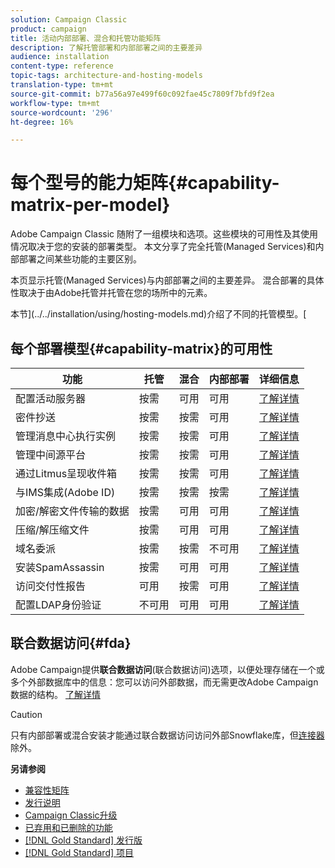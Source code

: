 ```yaml
---
solution: Campaign Classic
product: campaign
title: 活动内部部署、混合和托管功能矩阵
description: 了解托管部署和内部部署之间的主要差异
audience: installation
content-type: reference
topic-tags: architecture-and-hosting-models
translation-type: tm+mt
source-git-commit: b77a56a97e499f60c092fae45c7809f7bfd9f2ea
workflow-type: tm+mt
source-wordcount: '296'
ht-degree: 16%

---
```



# 每个型号的能力矩阵{#capability-matrix-per-model}

Adobe Campaign Classic 随附了一组模块和选项。这些模块的可用性及其使用情况取决于您的安装的部署类型。 本文分享了完全托管(Managed Services)和内部部署之间某些功能的主要区别。

本页显示托管(Managed Services)与内部部署之间的主要差异。 混合部署的具体性取决于由Adobe托管并托管在您的场所中的元素。

本节](../../installation/using/hosting-models.md)介绍了不同的托管模型。[

## 每个部署模型{#capability-matrix}的可用性

| 功能 | 托管 | 混合 | 内部部署 | 详细信息 |
|-----------------------------------------------|------------------|-----------|---------------|-----------------------------------------------------------------------------------------------------------------------------------------------------------------------------------------------------------------------|
| 配置活动服务器 | 按需 | 可用 | 可用 | [了解详情](../../installation/using/the-server-configuration-file.md) |
| 密件抄送 | 按需 | 按需 | 可用 | [了解详情](../../installation/using/email-archiving.md) |
| 管理消息中心执行实例 | 按需 | 按需 | 可用 | [了解详情](../../message-center/using/about-transactional-messaging.md) |
| 管理中间源平台 | 按需 | 按需 | 可用 | [了解详情](../../installation/using/mid-sourcing-server.md) |
| 通过Litmus呈现收件箱 | 按需 | 按需 | 可用 | [了解详情](../../delivery/using/inbox-rendering.md) |
| 与IMS集成(Adobe ID) | 按需 | 按需 | 按需 | [了解详情](../../integrations/using/about-adobe-id.md) |
| 加密/解密文件传输的数据 | 按需 | 可用 | 可用 | [了解详情](../../platform/using/unzip-decrypt.md) |
| 压缩/解压缩文件 | 按需 | 可用 | 可用 | [了解详情](../../platform/using/unzip-decrypt.md) |
| 域名委派 | 按需 | 按需 | 不可用 | [了解详情](https://helpx.adobe.com/cn/campaign/kb/domain-name-delegation.html) |
| 安装SpamAssassin | 按需 | 可用 | 可用 | [了解详情](../../delivery/using/spamassassin.md) |
| 访问交付性报告 | 可用 | 按需 | 可用 | [了解详情](../../delivery/using/monitoring-deliverability.md) |
| 配置LDAP身份验证 | 不可用 | 可用 | 可用 | [了解详情](../../installation/using/connecting-through-ldap.md) |


## 联合数据访问{#fda}

Adobe Campaign提供&#x200B;**联合数据访问**(联合数据访问)选项，以便处理存储在一个或多个外部数据库中的信息：您可以访问外部数据，而无需更改Adobe Campaign数据的结构。 [了解详情](../../installation/using/about-fda.md)

>[!CAUTION]
>
>只有内部部署或混合安装才能通过联合数据访问访问外部Snowflake库，但[连接器](../../installation/using/configure-fda-snowflake.md)除外。


**另请参阅**

* [兼容性矩阵](../../rn/using/compatibility-matrix.md)
* [发行说明](../../rn/using/latest-release.md)
* [Campaign Classic升级](../../rn/using/rn-overview.md)
* [已弃用和已删除的功能](../../rn/using/deprecated-features.md)
* [[!DNL Gold Standard] 发行版](../../rn/using/gold-standard.md)
* [[!DNL Gold Standard] 项目](../../rn/using/gs-overview.md)
